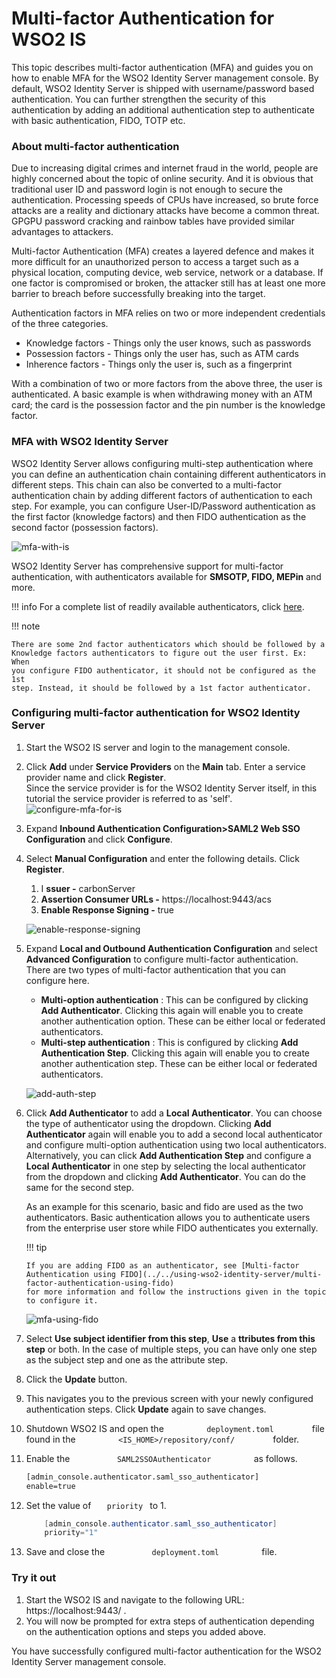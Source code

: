 # Multi-factor Authentication for WSO2 IS

This topic describes multi-factor authentication (MFA) and guides you on
how to enable MFA for the WSO2 Identity Server management console. By
default, WSO2 Identity Server is shipped with username/password based
authentication. You can further strengthen the security of this
authentication by adding an additional authentication step to
authenticate with basic authentication, FIDO, TOTP etc.

### About multi-factor authentication

Due to increasing digital crimes and internet fraud in the world, people
are highly concerned about the topic of online security. And it is
obvious that traditional user ID and password login is not enough to
secure the authentication. Processing speeds of CPUs have increased, so
brute force attacks are a reality and dictionary attacks have become a
common threat. GPGPU password cracking and rainbow tables have provided
similar advantages to attackers.

Multi-factor Authentication (MFA) creates a layered defence and makes it
more difficult for an unauthorized person to access a target such as a
physical location, computing device, web service, network or a database.
If one factor is compromised or broken, the attacker still has at least
one more barrier to breach before successfully breaking into the target.

Authentication factors in MFA relies on two or more independent
credentials of the three categories.

-   Knowledge factors - Things only the user knows, such as passwords
-   Possession factors - Things only the user has, such as ATM cards
-   Inherence factors - Things only the user is, such as a fingerprint

With a combination of two or more factors from the above three, the user
is authenticated. A basic example is when withdrawing money with an ATM
card; the card is the possession factor and the pin number is the
knowledge factor.

  

### MFA with WSO2 Identity Server

WSO2 Identity Server allows configuring multi-step authentication where
you can define an authentication chain containing different
authenticators in different steps. This chain can also be converted to a
multi-factor authentication chain by adding different factors of
authentication to each step. For example, you can configure
User-ID/Password authentication as the first factor (knowledge factors)
and then FIDO authentication as the second factor (possession factors).

![mfa-with-is](../../assets/img/using-wso2-identity-server/mfa-with-is.png)

WSO2 Identity Server has comprehensive support for multi-factor
authentication, with authenticators available for **SMSOTP, FIDO,
MEPin** and more.

!!! info 
    For a complete list of readily available authenticators, click
    [here](https://store.wso2.com/store/assets/isconnector/list).

!!! note
    
    There are some 2nd factor authenticators which should be followed by a
    Knowledge factors authenticators to figure out the user first. Ex: When
    you configure FIDO authenticator, it should not be configured as the 1st
    step. Instead, it should be followed by a 1st factor authenticator.


### Configuring multi-factor authentication for WSO2 Identity Server

1.  Start the WSO2 IS server and login to the management console.
2.  Click **Add** under **Service Providers** on the **Main** tab. Enter
    a service provider name and click **Register**.  
    Since the service provider is for the WSO2 Identity Server itself,
    in this tutorial the service provider is referred to as 'self'.  
    ![configure-mfa-for-is](../../assets/img/using-wso2-identity-server/configure-mfa-for-is.png)
3.  Expand **Inbound Authentication Configuration\>SAML2 Web SSO
    Configuration** and click **Configure**.
4.  Select **Manual Configuration** and enter the following details.
    Click **Register**.  
    1.  I **ssuer -** carbonServer
    2.  **Assertion Consumer URLs -** https://localhost:9443/acs
    3.  **Enable Response Signing -** true

    ![enable-response-signing](../../assets/img/using-wso2-identity-server/enable-response-signing.png)

5.  Expand **Local and Outbound Authentication Configuration** and
    select **Advanced Configuration** to configure multi-factor
    authentication.  
    There are two types of multi-factor authentication that you can
    configure here.
    -   **Multi-option authentication** : This can be configured by
        clicking **Add Authenticator**. Clicking this again will enable
        you to create another authentication option. These can be either
        local or federated authenticators.
    -   **Multi-step authentication** : This is configured by clicking
        **Add Authentication Step**. Clicking this again will enable
        you to create another authentication step. These can be either
        local or federated authenticators.

    ![add-auth-step](../../assets/img/using-wso2-identity-server/add-auth-step.png)

6.  Click **Add Authenticator** to add a **Local Authenticator**. You
    can choose the type of authenticator using the dropdown. Clicking
    **Add Authenticator** again will enable you to add a second local
    authenticator and configure multi-option authentication using two
    local authenticators. Alternatively, you can click **Add
    Authentication Step** and configure a **Local Authenticator** in one
    step by selecting the local authenticator from the dropdown and
    clicking **Add Authenticator**. You can do the same for the second
    step.  
      
    As an example for this scenario, basic and fido are used as the two
    authenticators. Basic authentication allows you to authenticate
    users from the enterprise user store while FIDO authenticates you
    externally.

    !!! tip
    
        If you are adding FIDO as an authenticator, see [Multi-factor
        Authentication using FIDO](../../using-wso2-identity-server/multi-factor-authentication-using-fido)
        for more information and follow the instructions given in the topic
        to configure it.
    

    ![mfa-using-fido](../../assets/img/using-wso2-identity-server/mfa-using-fido.png)

7.  Select **Use subject identifier from this step**, **Use** a
    **ttributes from this step** or both. In the case of multiple steps,
    you can have only one step as the subject step and one as the
    attribute step.
8.  Click the **Update** button.
9.  This navigates you to the previous screen with your newly configured
    authentication steps. Click **Update** again to save changes.
10. Shutdown WSO2 IS and open the
    `          deployment.toml         ` file found in the
    `          <IS_HOME>/repository/conf/         ` folder.
11. Enable the `           SAML2SSOAuthenticator          ` as follows.

    ``` xml
    [admin_console.authenticator.saml_sso_authenticator]
    enable=true
    ```

12. Set the value of `    priority  ` to 1.

    ``` java
        [admin_console.authenticator.saml_sso_authenticator]
        priority="1"
    ```

13. Save and close the `           deployment.toml          ` file.

### Try it out

1.  Start the WSO2 IS and navigate to the following URL:
    https://localhost:9443/ .
2.  You will now be prompted for extra steps of authentication depending
    on the authentication options and steps you added above.

You have successfully configured multi-factor authentication for the
WSO2 Identity Server management console.
